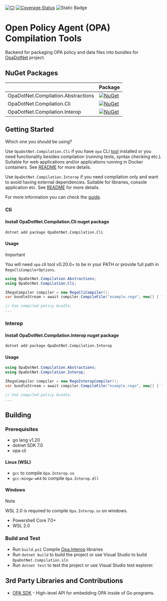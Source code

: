 [![CI](https://github.com/me-viper/OpaDotNet.Compilation/actions/workflows/ci.yml/badge.svg)](https://github.com/me-viper/OpaDotNet.Compilation/actions/workflows/ci.yml)
[![Coverage Status](https://coveralls.io/repos/github/me-viper/OpaDotNet.Compilation/badge.svg?branch=main)](https://coveralls.io/github/me-viper/OpaDotNet.Compilation?branch=main)
![Static Badge](https://img.shields.io/badge/OPA-_v0.57.0-blue)


# Open Policy Agent (OPA) Compilation Tools

Backend for packaging OPA policy and data files into bundles for [OpaDotNet](https://github.com/me-viper/OpaDotNet) project.

## NuGet Packages

|                                       | Package  |
|---------------------------------------|----------|
| OpaDotNet.Compilation.Abstractions    | [![NuGet](https://img.shields.io/nuget/v/OpaDotNet.Compilation.Abstractions.svg)](https://www.nuget.org/packages/OpaDotNet.Compilation.Abstractions/) |
| OpaDotNet.Compilation.Cli             | [![NuGet](https://img.shields.io/nuget/v/OpaDotNet.Compilation.Cli.svg)](https://www.nuget.org/packages/OpaDotNet.Compilation.Cli/) |
| OpaDotNet.Compilation.Interop         | [![NuGet](https://img.shields.io/nuget/v/OpaDotNet.Compilation.Interop.svg)](https://www.nuget.org/packages/OpaDotNet.Compilation.Interop/) |

## Getting Started

Which one you should be using?

Use `OpaDotNet.Compilation.Cli` if you have `opa` CLI [tool](https://www.openpolicyagent.org/docs/latest/cli) installed or you need functionality besides compilation (running tests, syntax checking etc.). Suitable for web applications and/or applications running in Docker containers. See [README](./src/OpaDotNet.Compilation.Cli) for more details.

Use `OpaDotNet.Compilation.Interop` if you need compilation only and want to avoid having external dependencies. Suitable for libraries, console application etc. See [README](./src/OpaDotNet.Compilation.Interop/README.md) for more details.

For more information you can check the [guide](https://me-viper.github.io/OpaDotNet/articles/compilation/compilation.html).

### Cli

#### Install OpaDotNet.Compilation.Cli nuget package

```sh
dotnet add package OpaDotNet.Compilation.Cli
```

#### Usage

> [!IMPORTANT]
> You will need `opa` cli tool v0.20.0+ to be in your PATH or provide full path in `RegoCliCompilerOptions`.

```csharp
using OpaDotNet.Compilation.Abstractions;
using OpaDotNet.Compilation.Cli;

IRegoCompiler compiler = new RegoCliCompiler();
var bundleStream = await compiler.CompileFile("example.rego", new[] { "example/hello" });

// Use compiled policy bundle.
...
```

### Interop

#### Install OpaDotNet.Compilation.Interop nuget package

```sh
dotnet add package OpaDotNet.Compilation.Interop
```

#### Usage

```csharp
using OpaDotNet.Compilation.Abstractions;
using OpaDotNet.Compilation.Interop;

IRegoCompiler compiler = new RegoInteropCompiler();
var bundleStream = await compiler.CompileFile("example.rego", new[] { "example/hello" });

// Use compiled policy bundle.
...
```

## Building

### Prerequisites

- go lang v1.20
- dotnet SDK 7.0
- opa cli

#### Linux (WSL)

- `gcc` to compile `Opa.Interop.so`
- `gcc-mingw-w64` to compile `Opa.Interop.dll`

#### Windows

> [!NOTE]
> WSL 2.0 is required to compile `Opa.Interop.so` on windows.

- Powershell Core 7.0+
- WSL 2.0

### Build and Test

- Run `build.ps1` Compile [Opa.Interop](./interop/) libraries
- Run `dotnet build` to build the project or use Visual Studio to build `OpaDotNet.Compilation.sln`
- Run `dotnet test` to test the project or use Visual Studio test explorer.

## 3rd Party Libraries and Contributions

- [OPA SDK](https://pkg.go.dev/github.com/open-policy-agent/opa/sdk) - High-level API for embedding OPA inside of Go programs.
